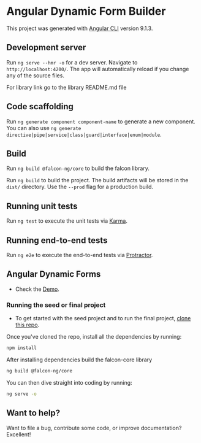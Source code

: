 # Angular Dynamic Form Builder

This project was generated with [Angular CLI](https://github.com/angular/angular-cli) version 9.1.3.

## Development server

Run `ng serve --hmr -o` for a dev server. Navigate to `http://localhost:4200/`. The app will automatically reload if you change any of the source files.

For library link go to the library README.md file

## Code scaffolding

Run `ng generate component component-name` to generate a new component. You can also use `ng generate directive|pipe|service|class|guard|interface|enum|module`.

## Build 
Run `ng build @falcon-ng/core` to build the falcon library.

Run `ng build` to build the project. The build artifacts will be stored in the `dist/` directory. Use the `--prod` flag for a production build.

## Running unit tests

Run `ng test` to execute the unit tests via [Karma](https://karma-runner.github.io).

## Running end-to-end tests

Run `ng e2e` to execute the end-to-end tests via [Protractor](http://www.protractortest.org/).

## Angular Dynamic Forms

* Check the [Demo](https://anandjaisy.github.io/Angular-Dynamic-Form-Builder/). 

### Running the seed or final project

* To get started with the seed project and to run the final project, [clone this repo](https://github.com/anandjaisy/Angular-Dynamic-Form-Builder.git).

Once you've cloned the repo, install all the dependencies by running:

```bash
npm install
```
After installing dependencies build the falcon-core library
```bash
ng build @falcon-ng/core
```
You can then dive straight into coding by running:

```bash
ng serve -o
```


## Want to help?

Want to file a bug, contribute some code, or improve documentation? Excellent!

